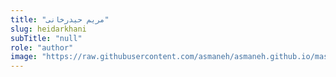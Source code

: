 ```yaml
--- 
title: "مریم حیدرخانی" 
slug: heidarkhani 
subTitle: "null" 
role: "author" 
image: "https://raw.githubusercontent.com/asmaneh/asmaneh.github.io/master/assets/img/authors/heidarkhani.jpg" 
--- 
```

